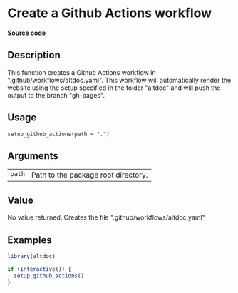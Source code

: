 

# Create a Github Actions workflow

[**Source code**](https://github.com/etiennebacher/altdoc/tree/main/R/setup_github_actions.R#L17)

## Description

This function creates a Github Actions workflow in
".github/workflows/altdoc.yaml". This workflow will automatically render
the website using the setup specified in the folder "altdoc" and will
push the output to the branch "gh-pages".

## Usage

<pre><code class='language-R'>setup_github_actions(path = ".")
</code></pre>

## Arguments

<table>
<tr>
<td style="white-space: nowrap; font-family: monospace; vertical-align: top">
<code id="path">path</code>
</td>
<td>
Path to the package root directory.
</td>
</tr>
</table>

## Value

No value returned. Creates the file ".github/workflows/altdoc.yaml"

## Examples

``` r
library(altdoc)

if (interactive()) {
  setup_github_actions()
}
```
